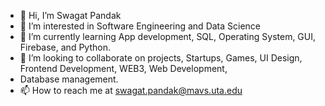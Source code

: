 - 👋 Hi, I’m Swagat Pandak
- 👀 I’m interested in Software Engineering and Data Science
- 🌱 I’m currently learning  App development, SQL, Operating System, GUI, Firebase, and Python.
- 💞️ I’m looking to collaborate on projects, Startups, Games, UI Design, Frontend Development, WEB3, Web Development,
- Database management.
- 📫 How to reach me  at swagat.pandak@mavs.uta.edu

